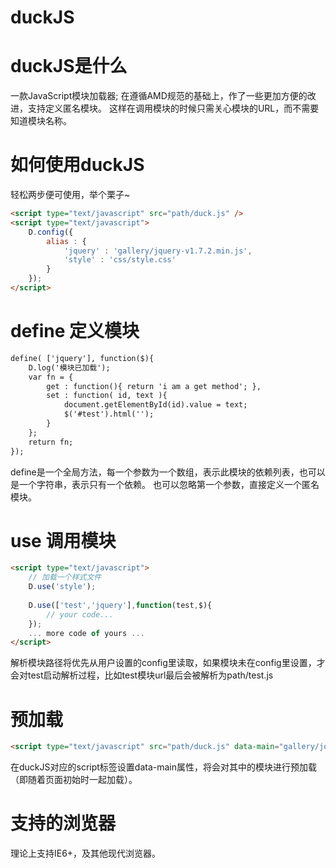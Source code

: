 duckJS
======

# duckJS是什么 #
一款JavaScript模块加载器;
在遵循AMD规范的基础上，作了一些更加方便的改进，支持定义匿名模块。
这样在调用模块的时候只需关心模块的URL，而不需要知道模块名称。

# 如何使用duckJS #
轻松两步便可使用，举个栗子~

```html
<script type="text/javascript" src="path/duck.js" />
<script type="text/javascript">
	D.config({
		alias : {
			'jquery' : 'gallery/jquery-v1.7.2.min.js',
			'style' : 'css/style.css'
		}
	});
</script>
```

# define 定义模块 #
```html
define( ['jquery'], function($){
	D.log('模块已加载');
	var fn = {
		get : function(){ return 'i am a get method'; },
		set : function( id, text ){
			document.getElementById(id).value = text;
			$('#test').html('');
		}
	};
	return fn;
});
```
define是一个全局方法，每一个参数为一个数组，表示此模块的依赖列表，也可以是一个字符串，表示只有一个依赖。
也可以忽略第一个参数，直接定义一个匿名模块。

# use 调用模块 #
```html
<script type="text/javascript">
    // 加载一个样式文件
	D.use('style');
	
	D.use(['test','jquery'],function(test,$){
        // your code...
    });
    ... more code of yours ...
</script>
```

解析模块路径将优先从用户设置的config里读取，如果模块未在config里设置，才会对test启动解析过程，比如test模块url最后会被解析为path/test.js

# 预加载 #
```html
<script type="text/javascript" src="path/duck.js" data-main="gallery/jquery-v1.7.2.min.js, path/test.js" />
```

在duckJS对应的script标签设置data-main属性，将会对其中的模块进行预加载（即随着页面初始时一起加载）。

# 支持的浏览器 #
理论上支持IE6+，及其他现代浏览器。
